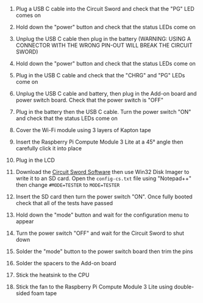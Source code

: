 1. Plug a USB C cable into the Circuit Sword and check that the "PG" LED comes on

2. Hold down the "power" button and check that the status LEDs come on

3. Unplug the USB C cable then plug in the battery (WARNING: USING A CONNECTOR WITH THE WRONG PIN-OUT WILL BREAK THE CIRCUIT SWORD)

4. Hold down the "power" button and check that the status LEDs come on

5. Plug in the USB C cable and check that the "CHRG" and "PG" LEDs come on

6. Unplug the USB C cable and battery, then plug in the Add-on board and power switch board. Check that the power switch is "OFF"

7. Plug in the battery then the USB C cable. Turn the power switch "ON" and check that the status LEDs come on

8. Cover the Wi-Fi module using 3 layers of Kapton tape

9. Insert the Raspberry Pi Compute Module 3 Lite at a 45° angle then carefully click it into place

10. Plug in the LCD

11. Download the [Circuit Sword Software](https://github.com/kiteretro/Circuit-Sword) then use Win32 Disk Imager to write it to an SD card. Open the `config-cs.txt` file using "Notepad++" then change `#MODE=TESTER` to `MODE=TESTER`

12. Insert the SD card then turn the power switch "ON". Once fully booted check that all of the tests have passed

13. Hold down the "mode" button and wait for the configuration menu to appear

14. Turn the power switch "OFF" and wait for the Circuit Sword to shut down

15. Solder the "mode" button to the power switch board then trim the pins

16. Solder the spacers to the Add-on board

17. Stick the heatsink to the CPU

18. Stick the fan to the Raspberry Pi Compute Module 3 Lite using double-sided foam tape